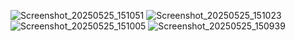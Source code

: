 ![Screenshot_20250525_151051](https://github.com/user-attachments/assets/51779040-a458-4f27-95bd-e59056602d7f)
![Screenshot_20250525_151023](https://github.com/user-attachments/assets/693f0404-206c-4e3c-9c2e-317b9f2613ee)
![Screenshot_20250525_151005](https://github.com/user-attachments/assets/1a0ce811-ad62-4ace-aeac-54b84a67db0a)
![Screenshot_20250525_150939](https://github.com/user-attachments/assets/6d66c131-1123-4bd4-8765-41061f0fda04)
